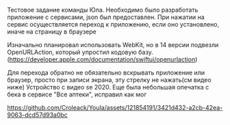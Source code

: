 Тестовое задание команды Юла.
Необходимо было разработать приложение с сервисами, json был предоставлен.
При нажатии на сервис осуществляется переход к приложению, если оно установлено, иначе на страницу в браузере

Изначально планировал использовать WebKit, но в 14 версии подвезли OpenURLAction, который упростил кодовую базу.
(https://developer.apple.com/documentation/swiftui/openurlaction)


Для перехода обратно не обязательно вскрывать приложение или браузер, просто при записи экрана, эту стрелку не нажать(см видео ниже)
Устройство с видео se 2020. Еще была небольшая опечатка с бека в сервисе "Все аптеки", исправил как мог


https://github.com/Croleack/Youla/assets/121854191/3421d432-a2cb-42ea-9063-dcd57d93a0bc


